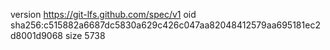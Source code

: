 version https://git-lfs.github.com/spec/v1
oid sha256:c515882a6687dc5830a629c426c047aa82048412579aa695181ec2d8001d9068
size 5738
